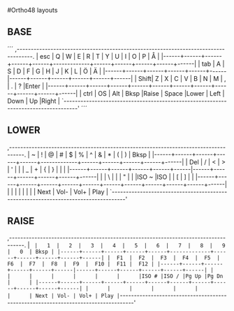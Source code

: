 #Ortho48 layouts


## BASE

  ´´´
  ,-----------------------------------------------------------------------------------.
  | esc  |   Q  |   W  |   E  |   R  |   T  |   Y  |   U  |   I  |   O  |   P  |   Å  |
  |------+------+------+------+------+-------------+------+------+------+------+------|
  | tab  |   A  |   S  |   D  |   F  |   G  |   H  |   J  |   K  |   L  |   Ö  |   Ä  |
  |------+------+------+------+------+------|------+------+------+------+------+------|
  | Shift|   Z  |   X  |   C  |   V  |   B  |   N  |   M  |   ,  |   .  |   ?  |Enter |
  |------+------+------+------+------+------+------+------+------+------+------+------|
  | ctrl |  OS  | Alt  | Bksp |Raise |    Space    |Lower | Left | Down |  Up  |Right |
  `-----------------------------------------------------------------------------------'
  ´´´
  
## LOWER
  
  ,-----------------------------------------------------------------------------------.
  |   ~  |   !  |   @  |   #  |   $  |   %  |   ^  |   &  |   *  |   (  |   )  | Bksp |
  |------+------+------+------+------+-------------+------+------+------+------+------|
  | Del  |  /   |  <   |   >  |   '  |      |      |   _  |   +  |   {  |   }  |  |   |
  |------+------+------+------+------+------|------+------+------+------+------+------|
  |      |   \  |      |      |   "  |      |      |ISO ~ |ISO | |   [  |   ]  |      |
  |------+------+------+------+------+------+------+------+------+------+------+------|
  |      |      |      |      |      |             |      | Next | Vol- | Vol+ | Play |
  `-----------------------------------------------------------------------------------'


## RAISE

 ,-----------------------------------------------------------------------------------.
 |   `  |   1  |   2  |   3  |   4  |   5  |   6  |   7  |   8  |   9  |   0  | Bksp |
 |------+------+------+------+------+-------------+------+------+------+------+------|
 |  F1  |  F2  |  F3  |  F4  |  F5  |  F6  |  F7  |  F8  |  F9  |  F10 |  F11 |  F12 |
 |------+------+------+------+------+------|------+------+------+------+------+------|
 |      |      |      |      |      |      |      |ISO # |ISO / |Pg Up |Pg Dn |      |
 |------+------+------+------+------+------+------+------+------+------+------+------|
 |      |      |      |      |      |             |      | Next | Vol- | Vol+ | Play |
 `-----------------------------------------------------------------------------------'
